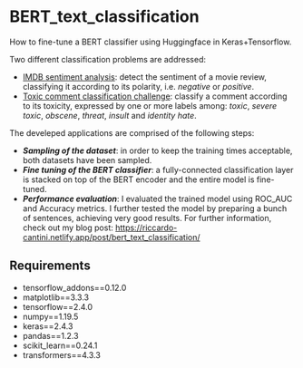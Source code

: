 # BERT_text_classification

How to fine-tune a BERT classifier using Huggingface in Keras+Tensorflow.

Two different classification problems are addressed:
- <a href="https://www.kaggle.com/lakshmi25npathi/imdb-dataset-of-50k-movie-reviews">IMDB sentiment analysis</a>: detect the sentiment of a movie review, classifying it according to its polarity, i.e. *negative* or *positive*.
- <a href="https://www.kaggle.com/c/jigsaw-toxic-comment-classification-challenge/data">Toxic comment classification challenge</a>: classify a comment according to its toxicity, expressed by one or more labels among: *toxic*, *severe toxic*, *obscene*, *threat*, *insult* and *identity hate*.

The develeped applications are comprised of the following steps:
- ***Sampling of the dataset***: in order to keep the training times acceptable, both datasets have been sampled.
- ***Fine tuning of the BERT classifier***: a fully-connected classification layer is stacked on top of the BERT encoder and the entire model is fine-tuned.
- ***Performance evaluation***: I evaluated the trained model using ROC_AUC and Accuracy metrics. I further tested the model by preparing a bunch of sentences, achieving very good results.
For further information, check out my blog post: https://riccardo-cantini.netlify.app/post/bert_text_classification/

## Requirements
- tensorflow_addons==0.12.0
- matplotlib==3.3.3
- tensorflow==2.4.0
- numpy==1.19.5
- keras==2.4.3
- pandas==1.2.3
- scikit_learn==0.24.1
- transformers==4.3.3
